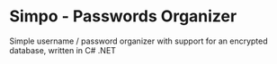 Simpo - Passwords Organizer
===========================

Simple username / password organizer with support for an encrypted database, written in C# .NET
